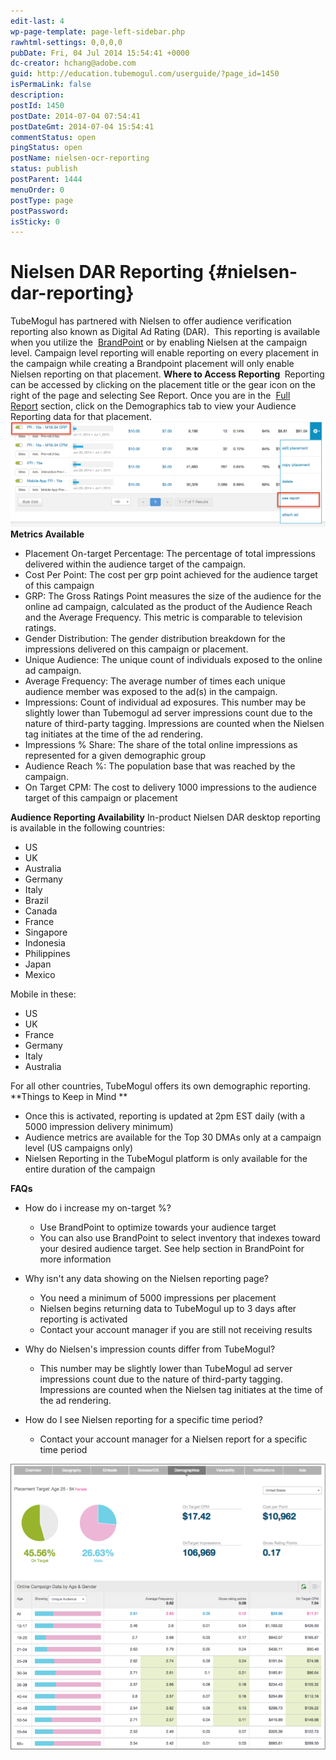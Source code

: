 ```yaml
---
edit-last: 4
wp-page-template: page-left-sidebar.php
rawhtml-settings: 0,0,0,0
pubDate: Fri, 04 Jul 2014 15:54:41 +0000
dc-creator: hchang@adobe.com
guid: http://education.tubemogul.com/userguide/?page_id=1450
isPermaLink: false
description: 
postId: 1450
postDate: 2014-07-04 07:54:41
postDateGmt: 2014-07-04 15:54:41
commentStatus: open
pingStatus: open
postName: nielsen-ocr-reporting
status: publish
postParent: 1444
menuOrder: 0
postType: page
postPassword: 
isSticky: 0
---
```


# Nielsen DAR Reporting {#nielsen-dar-reporting}

TubeMogul has partnered with Nielsen to offer audience verification reporting also known as Digital Ad&nbsp;Rating (DAR). &nbsp;This reporting is available when you utilize the&nbsp; [BrandPoint](../user-guide/planning/brandpoint/user-guideplanningbrandpoint.md)&nbsp;or by enabling Nielsen at the campaign level. Campaign level reporting will enable reporting on every placement in the campaign while creating a Brandpoint placement will only enable Nielsen reporting on that placement. **Where to Access Reporting&nbsp;** Reporting can be accessed by clicking on the placement title or the gear icon on the right of the page and selecting See Report. Once you are in the&nbsp; [Full Report](../user-guide/measurement/campaign-reporting/full-report/user-guidemeasurementcampaign-reportingfull-report.md)&nbsp;section, click on the Demographics tab to view your Audience Reporting data for that placement. [ ![GRP reporting](assets/grp-reporting.png)](assets/grp-reporting.png) **Metrics Available**

* Placement On-target Percentage:&nbsp;The percentage of total impressions delivered within the audience target of the campaign.
* Cost Per Point: The cost per grp point achieved for the audience target of this campaign
* GRP:&nbsp;The Gross Ratings Point measures the size of the audience for the online ad campaign, calculated as the product of the Audience Reach and the Average Frequency. This metric is comparable to television ratings.
* Gender Distribution: The gender distribution breakdown for the impressions delivered on this campaign or placement.
* Unique Audience:&nbsp;The unique count of individuals exposed to the online ad campaign.
* Average Frequency:&nbsp;The average number of times each unique audience member was exposed to the ad(s) in the campaign.
* Impressions:&nbsp;Count of individual ad exposures. This number may be slightly lower than Tubemogul ad server impressions count due to the nature of third-party tagging. Impressions are counted when the Nielsen tag initiates at the time of the ad rendering.
* Impressions % Share:&nbsp;The share of the total online impressions as represented for a given demographic group
* Audience Reach %:&nbsp;The population base that was reached by the campaign.
* On Target CPM: The cost to delivery 1000 impressions to the audience target of this campaign or placement

**Audience Reporting Availability** In-product Nielsen DAR desktop reporting is available in the following countries:

* US
* UK
* Australia
* Germany
* Italy
* Brazil
* Canada
* France
* Singapore
* Indonesia
* Philippines
* Japan
* Mexico

Mobile in these:

* US
* UK
* France
* Germany
* Italy
* Australia

For all other countries, TubeMogul offers its own demographic reporting. **Things to Keep in Mind **

* Once this is activated, reporting is updated at 2pm EST daily (with a 5000 impression delivery minimum)
* Audience metrics are available for the Top 30 DMAs only at a campaign level (US campaigns only)
* Nielsen Reporting in the TubeMogul platform is only available for the entire duration of the campaign

**FAQs**

* How do i increase my on-target %?

    * Use BrandPoint to optimize towards your audience target
    * You can also use BrandPoint to select inventory that indexes toward your desired audience target. See help section in BrandPoint for more information

* Why isn't any data showing on the Nielsen reporting page?

    * You need a minimum of 5000 impressions per placement
    * Nielsen begins returning data to TubeMogul up to 3 days after reporting is activated
    * Contact your account manager if you are still not receiving results

* Why do Nielsen's impression counts differ from TubeMogul?

    * This number may be slightly lower than TubeMogul ad server impressions count due to the nature of third-party tagging. Impressions are counted when the Nielsen tag initiates at the time of the ad rendering.

* How do I see Nielsen reporting for a specific time period?

    * Contact your account manager for a Nielsen report for a specific time period

[ ![ndar](assets/ndar.png)](assets/ndar.png) 